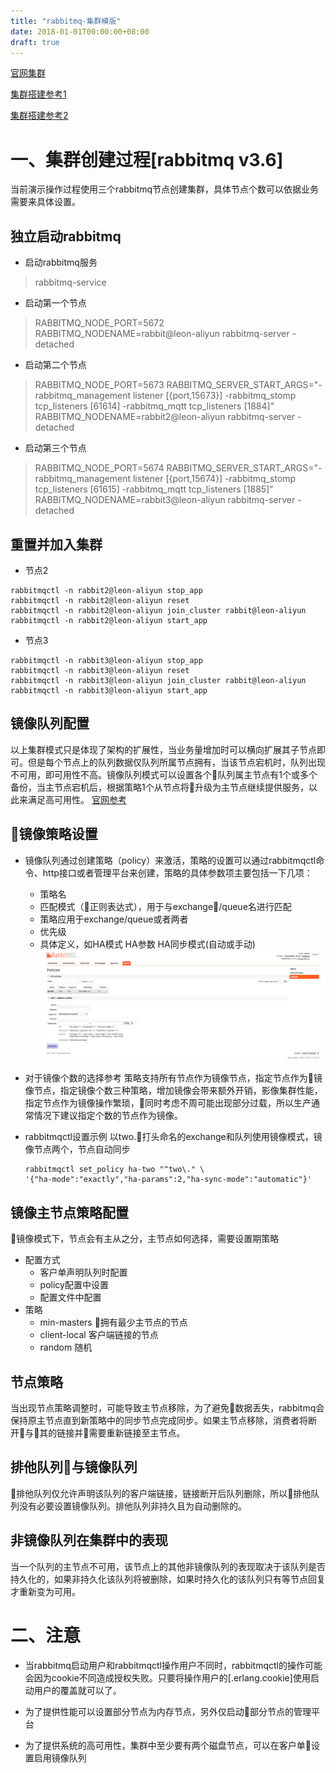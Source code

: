 ```yaml
---
title: "rabbitmq-集群模版"
date: 2018-01-01T00:00:00+08:00
draft: true
---
```

[官网集群](https://www.rabbitmq.com/clustering.html)

[集群搭建参考1](https://www.jianshu.com/p/6376936845ff)

[集群搭建参考2](https://juejin.im/post/5b586b125188257bcb59005e)
# 一、集群创建过程[rabbitmq v3.6]
当前演示操作过程使用三个rabbitmq节点创建集群，具体节点个数可以依据业务需要来具体设置。

## 独立启动rabbitmq

* 启动rabbitmq服务
> rabbitmq-service

* 启动第一个节点
> RABBITMQ_NODE_PORT=5672 RABBITMQ_NODENAME=rabbit@leon-aliyun rabbitmq-server -detached

* 启动第二个节点
> RABBITMQ_NODE_PORT=5673 RABBITMQ_SERVER_START_ARGS="-rabbitmq_management listener [{port,15673}] -rabbitmq_stomp tcp_listeners [61614] -rabbitmq_mqtt  tcp_listeners [1884]" RABBITMQ_NODENAME=rabbit2@leon-aliyun rabbitmq-server -detached

* 启动第三个节点
> RABBITMQ_NODE_PORT=5674 RABBITMQ_SERVER_START_ARGS="-rabbitmq_management listener [{port,15674}] -rabbitmq_stomp tcp_listeners [61615] -rabbitmq_mqtt tcp_listeners [1885]" RABBITMQ_NODENAME=rabbit3@leon-aliyun rabbitmq-server -detached

## 重置并加入集群

* 节点2

```
rabbitmqctl -n rabbit2@leon-aliyun stop_app
rabbitmqctl -n rabbit2@leon-aliyun reset
rabbitmqctl -n rabbit2@leon-aliyun join_cluster rabbit@leon-aliyun
rabbitmqctl -n rabbit2@leon-aliyun start_app
```

* 节点3

```
rabbitmqctl -n rabbit3@leon-aliyun stop_app
rabbitmqctl -n rabbit3@leon-aliyun reset
rabbitmqctl -n rabbit3@leon-aliyun join_cluster rabbit@leon-aliyun
rabbitmqctl -n rabbit3@leon-aliyun start_app
```



## 镜像队列配置
以上集群模式只是体现了架构的扩展性，当业务量增加时可以横向扩展其子节点即可。但是每个节点上的队列数据仅队列所属节点拥有，当该节点宕机时，队列出现不可用，即可用性不高。镜像队列模式可以设置各个队列属主节点有1个或多个备份，当主节点宕机后，根据策略1个从节点将升级为主节点继续提供服务，以此来满足高可用性。
[官网参考](https://www.rabbitmq.com/ha.html#ways-to-configure)

## 镜像策略设置
* 镜像队列通过创建策略（policy）来激活，策略的设置可以通过rabbitmqctl命令、http接口或者管理平台来创建，策略的具体参数项主要包括一下几项：
    * 策略名
    * 匹配模式（正则表达式），用于与exchange/queue名进行匹配
    * 策略应用于exchange/queue或者两者
    * 优先级
    * 具体定义，如HA模式 HA参数 HA同步模式(自动或手动)
![ui设置](../../../../picture/rabbitmq-policy.png)

* 对于镜像个数的选择参考
策略支持所有节点作为镜像节点，指定节点作为镜像节点，指定镜像个数三种策略，增加镜像会带来额外开销，影像集群性能，指定节点作为镜像操作繁琐，同时考虑不周可能出现部分过载，所以生产通常情况下建议指定个数的节点作为镜像。

* rabbitmqctl设置示例
以two.打头命名的exchange和队列使用镜像模式，镜像节点两个，节点自动同步
    ```
    rabbitmqctl set_policy ha-two "^two\." \
    '{"ha-mode":"exactly","ha-params":2,"ha-sync-mode":"automatic"}'
    ```
## 镜像主节点策略配置
镜像模式下，节点会有主从之分，主节点如何选择，需要设置期策略
* 配置方式
    * 客户单声明队列时配置
    * policy配置中设置
    * 配置文件中配置
* 策略
    * min-masters 拥有最少主节点的节点
    * client-local 客户端链接的节点
    * random 随机

## 节点策略
当出现节点策略调整时，可能导致主节点移除，为了避免数据丢失，rabbitmq会保持原主节点直到新策略中的同步节点完成同步。如果主节点移除，消费者将断开与其的链接并需要重新链接至主节点。

## 排他队列与镜像队列
排他队列仅允许声明该队列的客户端链接，链接断开后队列删除，所以排他队列没有必要设置镜像队列。排他队列非持久且为自动删除的。

## 非镜像队列在集群中的表现
当一个队列的主节点不可用，该节点上的其他非镜像队列的表现取决于该队列是否持久化的，如果非持久化该队列将被删除，如果时持久化的该队列只有等节点回复才重新变为可用。

# 二、注意

* 当rabbitmq启动用户和rabbitmqctl操作用户不同时，rabbitmqctl的操作可能会因为cookie不同造成授权失败。只要将操作用户的[.erlang.cookie]使用启动用户的覆盖就可以了。

* 为了提供性能可以设置部分节点为内存节点，另外仅启动部分节点的管理平台

* 为了提供系统的高可用性，集群中至少要有两个磁盘节点，可以在客户单设置启用镜像队列
